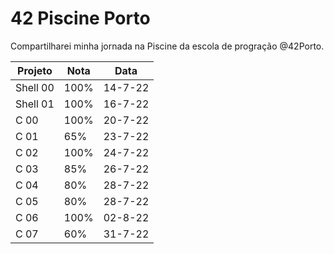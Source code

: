 # 42 Piscine Porto

Compartilharei minha jornada na Piscine da escola de progração @42Porto.

| Projeto  |  Nota |  Data  |
| ---------|------ | ------ |
| Shell 00 |  100% | 14-7-22|
| Shell 01 |  100% | 16-7-22|
| C 00 |  100% | 20-7-22|
| C 01 |  65% | 23-7-22|
| C 02 |  100% | 24-7-22|
| C 03 |  85% | 26-7-22|
| C 04 |  80% | 28-7-22|
| C 05 |  80% | 28-7-22|
| C 06 |  100% | 02-8-22|
| C 07 |  60% | 31-7-22|
